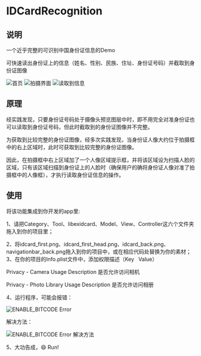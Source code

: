 # IDCardRecognition

## 说明
一个近乎完整的可识别中国身份证信息的Demo

可快速读出身份证上的信息（姓名、性别、民族、住址、身份证号码）并截取到身份证图像

![首页](https://github.com/zhongfenglee/IDCardRecognition/blob/master/Screenshot/1.PNG?raw=true)
![拍摄界面](https://github.com/zhongfenglee/IDCardRecognition/blob/master/Screenshot/2.PNG?raw=true)
![读取到信息](https://github.com/zhongfenglee/IDCardRecognition/blob/master/Screenshot/3.PNG?raw=true)
## 原理
经实践发现，只要身份证号码处于摄像头预览图层中时，即不用完全对准身份证也可以读取到身份证号码，但此时截取到的身份证图像并不完整。

为获取到比较完整的身份证图像，经多次实践发现，当身份证人像大约位于拍摄框中的右上区域时，此时可获取到比较完整的身份证图像。

因此，在拍摄框中右上区域加了一个人像区域提示框，并将该区域设为扫描人脸的区域，只有该区域扫描到身份证上的人脸时（确保用户的确将身份证人像对准了拍摄框中的人像框），才执行读取身份证信息的操作。
## 使用
将该功能集成到你开发的app里:

1、请把Category、Tool、libexidcard、Model、View、Controller这六个文件夹拖入到你的项目里；

2、将idcard_first.png、idcard_first_head.png、idcard_back.png、navigationbar_back.png拖入到你的项目中，或在相应代码处替换为你的素材；
3、在你的项目的Info.plist文件中，添加权限描述（Key   Value）

Privacy - Camera Usage Description      是否允许访问相机

Privacy - Photo Library Usage Description       是否允许访问相册

4、运行程序，可能会报错：

![ENABLE_BITCODE Error](https://github.com/zhongfenglee/IDCardRecognition/blob/master/Screenshot/ENABLE_BITCODE%20Error.png?raw=true)

解决方法：

![ENABLE_BITCODE Error 解决方法](https://github.com/zhongfenglee/IDCardRecognition/blob/master/Screenshot/ENABLE_BITCODE%20Error%20解决方法.png?raw=true)

5、大功告成，😄 Run! 

